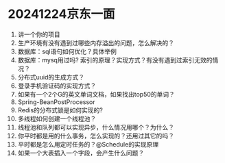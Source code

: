 # 20241224京东一面

1. 讲一个你的项目
2. 生产环境有没有遇到过哪些内存溢出的问题，怎么解决的？
3. 数据库：sql语句如何优化？具体举例
4. 数据库：mysq用过吗? 索引的原理？实现方式？有没有遇到过索引无效的情况？
5. 分布式uuid的生成方式？
6. 登录手机验证码的实现方式？
7. 如果有一个2个G的英文单词文档，如果找出top50的单词？
8. Spring-BeanPostProcessor
9. Redis的分布式锁是如何实现的?
10. 多线程如何创建一个线程池？
11. 线程池和队列都可以实现异步，什么情况用哪个？为什么？
12. 你平时都是用的什么事务，怎么实现的？还用过其它的吗？
13. 平时都是怎么用定时任务的？@Schedule的实现原理
14. 如果一个大表插入一个字段，会产生什么问题？